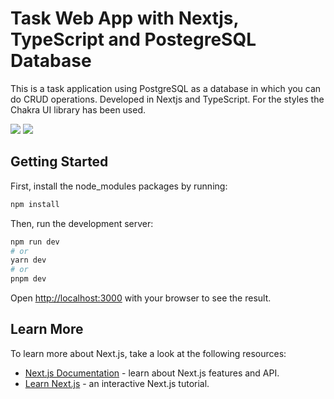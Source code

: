 # Task Web App with Nextjs, TypeScript and PostegreSQL Database

This is a task application using PostgreSQL as a database in which you can do CRUD operations. Developed in Nextjs and TypeScript. For the styles the Chakra UI library has been used.

![](https://i.ibb.co/k9bSGQ1/nextjs-postgres-crud-ts-home.png)
![](https://i.ibb.co/6RzxJbh/nextjs-postgres-crud-ts-form.png)

## Getting Started

First, install the node_modules packages by running:

```bash
npm install
```

Then, run the development server:

```bash
npm run dev
# or
yarn dev
# or
pnpm dev
```

Open [http://localhost:3000](http://localhost:3000) with your browser to see the result.

## Learn More

To learn more about Next.js, take a look at the following resources:

- [Next.js Documentation](https://nextjs.org/docs) - learn about Next.js features and API.
- [Learn Next.js](https://nextjs.org/learn) - an interactive Next.js tutorial.
